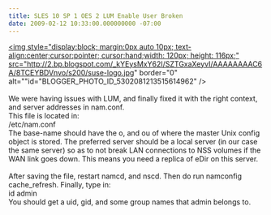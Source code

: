 ```yaml
---
title: SLES 10 SP 1 OES 2 LUM Enable User Broken
date: 2009-02-12 10:33:00.000000000 -07:00
---
```

<a onblur="try {parent.deselectBloggerImageGracefully();} catch(e) {}" href="http://2.bp.blogspot.com/_kYEysMxY62I/SZTGxaXeyvI/AAAAAAAAC6A/8TCEYBDVnvo/s1600-h/suse-logo.jpg"><img style="display:block; margin:0px auto 10px; text-align:center;cursor:pointer; cursor:hand;width: 120px; height: 116px;" src="http://2.bp.blogspot.com/_kYEysMxY62I/SZTGxaXeyvI/AAAAAAAAC6A/8TCEYBDVnvo/s200/suse-logo.jpg" border="0" alt=""id="BLOGGER_PHOTO_ID_5302081213515614962" /></a><br /><br />We were having issues with LUM, and finally fixed it with the right context, and server addresses in nam.conf.<br />This file is located in:<br />/etc/nam.conf<br />The base-name should have the o, and ou of where the master Unix config object is stored.  The preferred server should be a local server (in our case the same server) so as to not break LAN connections to NSS volumes if the WAN link goes down.  This means you need a replica of eDir on this server.<br /><br />After saving the file, restart namcd, and nscd.  Then do run namconfig cache_refresh. Finally, type in: <br />id admin<br />You should get a uid, gid, and some group names that admin belongs to.
